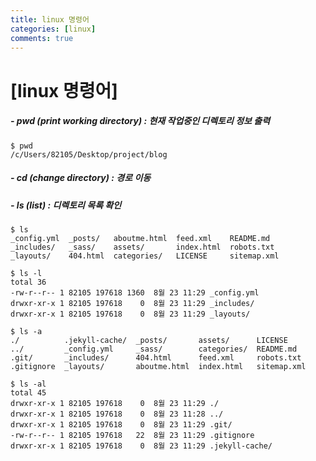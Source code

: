 ```yaml
---
title: linux 명령어
categories: [linux]
comments: true
---
```


[linux 명령어]
===

##### - pwd (print working directory) : 현재 작업중인 디렉토리 정보 출력
```
$ pwd
/c/Users/82105/Desktop/project/blog
```

##### - cd (change directory) : 경로 이동

##### - ls (list) : 디렉토리 목록 확인

```git
$ ls
_config.yml  _posts/   aboutme.html  feed.xml    README.md
_includes/   _sass/    assets/       index.html  robots.txt
_layouts/    404.html  categories/   LICENSE     sitemap.xml
```

```
$ ls -l
total 36
-rw-r--r-- 1 82105 197618 1360  8월 23 11:29 _config.yml
drwxr-xr-x 1 82105 197618    0  8월 23 11:29 _includes/
drwxr-xr-x 1 82105 197618    0  8월 23 11:29 _layouts/
```
```
$ ls -a
./          .jekyll-cache/  _posts/       assets/      LICENSE
../         _config.yml     _sass/        categories/  README.md
.git/       _includes/      404.html      feed.xml     robots.txt
.gitignore  _layouts/       aboutme.html  index.html   sitemap.xml

```
```
$ ls -al
total 45
drwxr-xr-x 1 82105 197618    0  8월 23 11:29 ./
drwxr-xr-x 1 82105 197618    0  8월 23 11:28 ../
drwxr-xr-x 1 82105 197618    0  8월 23 11:29 .git/
-rw-r--r-- 1 82105 197618   22  8월 23 11:29 .gitignore
drwxr-xr-x 1 82105 197618    0  8월 23 11:29 .jekyll-cache/
```
